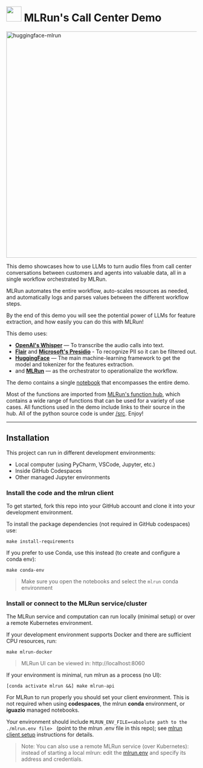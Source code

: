 # <img src="https://uxwing.com/wp-content/themes/uxwing/download/business-professional-services/boy-services-support-icon.png" style="height: 40px"/> MLRun's Call Center Demo

<img src="./images/call-center-readme.png" alt="huggingface-mlrun" style="width: 600px"/>

This demo showcases how to use LLMs to turn audio files from call center conversations between customers and agents into valuable data, all in a single workflow orchestrated by MLRun.

MLRun automates the entire workflow, auto-scales resources as needed, and automatically logs and parses values between the different workflow steps.

By the end of this demo you will see the potential power of LLMs for feature extraction, and how easily you can do this with MLRun!

This demo uses:
* [**OpenAI's Whisper**](https://openai.com/research/whisper) &mdash; To transcribe the audio calls into text.
* [**Flair**](https://flairnlp.github.io/) and [**Microsoft's Presidio**](https://microsoft.github.io/presidio/) - To recognize PII so it can be filtered out.
* [**HuggingFace**](https://huggingface.co/) &mdash; The main machine-learning framework to get the model and tokenizer for the features extraction. 
* and [**MLRun**](https://www.mlrun.org/) &mdash; as the orchestrator to operationalize the workflow.

The demo contains a single [notebook](./notebook.ipynb) that encompasses the entire demo.


Most of the functions are imported from [MLRun's function hub](https://docs.mlrun.org/en/stable/runtimes/load-from-hub.html), which contains a wide range of functions that can be used for a variety of use cases. All functions used in the demo include links to their source in the hub. All of the python source code is under [/src](./src).
Enjoy!

___
<a id="installation"></a>
## Installation

This project can run in different development environments:
* Local computer (using PyCharm, VSCode, Jupyter, etc.)
* Inside GitHub Codespaces 
* Other managed Jupyter environments

### Install the code and the mlrun client 

To get started, fork this repo into your GitHub account and clone it into your development environment.

To install the package dependencies (not required in GitHub codespaces) use:
 
    make install-requirements
    
If you prefer to use Conda, use this instead (to create and configure a conda env):

    make conda-env

> Make sure you open the notebooks and select the `mlrun` conda environment 
 
### Install or connect to the MLRun service/cluster

The MLRun service and computation can run locally (minimal setup) or over a remote Kubernetes environment.

If your development environment supports Docker and there are sufficient CPU resources, run:

    make mlrun-docker
    
> MLRun UI can be viewed in: http://localhost:8060
    
If your environment is minimal, run mlrun as a process (no UI):

    [conda activate mlrun &&] make mlrun-api
 
For MLRun to run properly you should set your client environment. This is not required when using **codespaces**, the mlrun **conda** environment, or **iguazio** managed notebooks.

Your environment should include `MLRUN_ENV_FILE=<absolute path to the ./mlrun.env file> ` (point to the mlrun .env file 
in this repo); see [mlrun client setup](https://docs.mlrun.org/en/latest/install/remote.html) instructions for details.  
     
> Note: You can also use a remote MLRun service (over Kubernetes): instead of starting a local mlrun: 
> edit the [mlrun.env](./mlrun.env) and specify its address and credentials.
